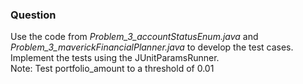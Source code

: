 ### Question

Use the code from *Problem_3_accountStatusEnum.java* and *Problem_3_maverickFinancialPlanner.java* to develop the test cases. Implement the tests using the JUnitParamsRunner.<br/> 
Note: Test portfolio_amount to a threshold of 0.01
